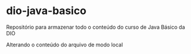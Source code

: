 # dio-java-basico

Repositório para  armazenar todo o conteúdo do curso de Java Básico da DIO

Alterando o conteúdo do arquivo de modo local